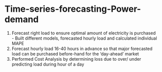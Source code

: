 # Time-series-forecasting-Power-demand
1. Forecast right load to ensure optimal amount of electricity is purchased - Built different models, forecasted hourly load and calculated individual MAPE
2. Forecast hourly load 16-40 hours in advance so that major forecasted load can be purchased before-hand for the ‘day-ahead’ market
3. Performed Cost Analysis by determining loss due to over/ under predicting load during hour of a day
